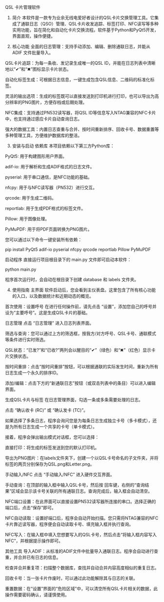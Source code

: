 QSL 卡片管理软件
1. 简介
本软件是一款专为业余无线电爱好者设计的QSL卡片交换管理工具。它集成了通联日志（QSO）管理、QSL卡片收发追踪、标签打印、NFC读写等多种实用功能，旨在简化和自动化卡片交换流程。软件基于Python和PyQt5开发，界面直观，操作便捷。

2. 核心功能
全面的日志管理：支持手动添加、编辑、删除通联日志，并能从 ADIF 文件批量导入。

QSL卡片追踪：为每一条收、发记录生成唯一的QSL ID，并能在日志列表中清晰地以“✔”和“✖”图标显示卡片状态。

自动化标签生成：可根据日志信息，一键生成包含QSL信息、二维码的标准化标签。

灵活的输出选项：生成的标签既可以直接发送到打印机进行打印，也可以导出为高分辨率的PNG图片，方便存档或后期处理。

NFC集成：支持通过PN532读写器，将QSL ID等信息写入NTAG兼容的NFC卡片中，也支持通过感应卡片自动查询日志。

强大的数据工具：内置日志查重与合并、按时间重新排序、回收卡号、数据重置等多种管理工具，方便维护数据库的整洁。

3. 安装与启动
依赖库
本项目依赖以下第三方Python库：

PyQt5: 用于构建图形用户界面。

adif-io: 用于解析和生成ADIF格式的日志文件。

pyserial: 用于串口通信，是NFC功能的基础。

nfcpy: 用于与NFC读写器（PN532）进行交互。

qrcode: 用于生成二维码。

reportlab: 用于生成PDF格式的标签文件。

Pillow: 用于图像处理。

PyMuPDF: 用于将PDF页面转换为PNG图片。

您可以通过以下命令一键安装所有依赖：

pip install PyQt5 adif-io pyserial nfcpy qrcode reportlab Pillow PyMuPDF

启动程序
直接运行项目根目录下的 main.py 文件即可启动本软件：

python main.py

程序首次运行时，会自动在根目录下创建 database 和 labels 文件夹。

4. 使用指南
主界面
软件启动后，您会看到主仪表盘。这里包含了所有核心功能的入口，以及数据统计和近期动态的概览。

首次使用：设置呼号
在进行任何操作前，请先点击 “设置”，添加您自己的呼号并设为“主要呼号”。这是生成QSL卡片的基础。

日志管理
点击 “日志管理” 进入日志列表界面。

筛选与查询：您可以通过上方的筛选框，按我方/对方呼号、QSL卡号、通联模式等条件进行实时筛选。

QSL状态：“已发?”和“已收?”两列会以醒目的“✔”（绿色）和“✖”（红色）显示卡片交换状态。

按时间重排：点击“按时间重排”按钮，可以根据通联的实际发生时间，重新为所有日志生成一个永久的排序ID。

添加/编辑：点击下方的“新通联日志”按钮（或双击列表中的条目）可以进入编辑界面。

生成QSL卡片与标签
在日志管理界面，勾选一条或多条需要处理的日志。

点击 “确认收卡 (RC)” 或 “确认发卡 (TC)”。

如果选择了多条日志，程序会询问您是为每条日志生成独立卡号（多卡模式），还是为所有日志生成一个共享的卡号（单卡模式）。

接着，程序会弹出输出模式对话框，您可以选择：

直接打印：将生成的标签发送到您的默认打印机。

导出为PNG图片：在labels文件夹下，创建一个以QSL卡号命名的子文件夹，并将标签的两页分别保存为QSL.png和Letter.png。

手动输入/NFC
点击 “手动输入/NFC” 进入硬件交互界面。

手动查询：在顶部的输入框中输入QSL卡号，然后按 回车键，右侧的“查询结果”区域会显示该卡号关联的所有通联日志。查询完成后，输入框会自动清空。

NFC端口设置：在此界面可以直接设置PN532读写器所连接的串口。选择正确的端口后，点击“保存”即可。

NFC自动读取：设置好端口后，程序会自动开始扫描。您只需将NTAG兼容的NFC卡片靠近读写器，程序便会自动读取卡号、填充输入框并执行查询。

NFC写入：在输入框中填入您想要写入的QSL卡号，然后点击“将输入框内容写入NFC”，并根据提示操作即可。

其他工具
导入ADIF：从标准的ADIF文件中批量导入通联日志。程序会自动进行查重，并合并已有日志的信息。

检查并合并重复项：扫描整个数据库，查找并自动合并内容高度相似的重复日志。

回收卡号：当一张卡片作废时，可以通过此功能解除其与日志的关联。

重置数据：在“设置”界面的“危险区域”中，可以清空所有QSL卡片相关的数据，此操作需要密码确认，请谨慎使用。
